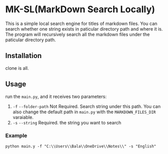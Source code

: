 # MK-SL(MarkDown Search Locally)
This is a simple local search engine for titles of markdown files. You can search whether one string exists in paticular directory path and where it is. The program will recursively search all the markdown files under the paticular directory path. 
## Installation
clone is all.
## Usage
run the `main.py`, and it receives two parameters:
1. `-f` `--folder-path`
    Not Required. Search string under this path. You can also change the default path in `main.py` with the `MARKDOWN_FILES_DIR` varaiable.
2. `-s` `--string`
    Required. the string you want to search
### Example
```
python main.y -f "C:\\Users\\Bala\\OneDrive\\Notes\\" -s "English"
```
